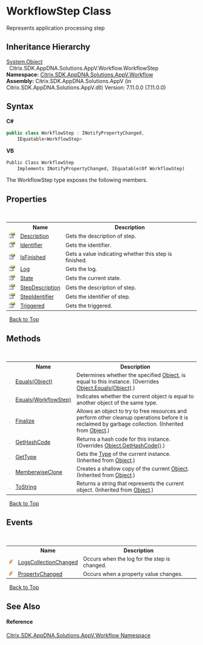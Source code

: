# WorkflowStep Class
 

Represents application processing step


## Inheritance Hierarchy
<a href="http://msdn2.microsoft.com/en-us/library/e5kfa45b" target="_blank">System.Object</a><br />&nbsp;&nbsp;Citrix.SDK.AppDNA.Solutions.AppV.Workflow.WorkflowStep<br />
**Namespace:**&nbsp;[Citrix.SDK.AppDNA.Solutions.AppV.Workflow](1e038e44-3abf-af35-22ef-5107a48f9af4.md)<br />**Assembly:**&nbsp;Citrix.SDK.AppDNA.Solutions.AppV (in Citrix.SDK.AppDNA.Solutions.AppV.dll) Version: 7.11.0.0 (7.11.0.0)

## Syntax

**C#**
```csharp
public class WorkflowStep : INotifyPropertyChanged, 
	IEquatable<WorkflowStep>
```

**VB**
```vbnet
Public Class WorkflowStep
	Implements INotifyPropertyChanged, IEquatable(Of WorkflowStep)
```

The WorkflowStep type exposes the following members.


## Properties
&nbsp;<table><tr><th></th><th>Name</th><th>Description</th></tr><tr><td>![Public property](media/pubproperty.gif "Public property")</td><td><a href="2f00a5c9-7fd8-a644-988f-03f3aad503d3">Description</a></td><td>
Gets the description of step.</td></tr><tr><td>![Public property](media/pubproperty.gif "Public property")</td><td><a href="81383f9e-ca49-d953-815d-64c95609534a">Identifier</a></td><td>
Gets the identifier.</td></tr><tr><td>![Public property](media/pubproperty.gif "Public property")</td><td><a href="68bdb836-0483-f4b8-d317-d6ed33b940ae">IsFinished</a></td><td>
Gets a value indicating whether this step is finished.</td></tr><tr><td>![Public property](media/pubproperty.gif "Public property")</td><td><a href="0ab118a1-71f3-92bd-d379-c0e25aecdfc4">Log</a></td><td>
Gets the log.</td></tr><tr><td>![Public property](media/pubproperty.gif "Public property")</td><td><a href="d4d530b7-1f59-e612-57f5-e8352c5a8ce8">State</a></td><td>
Gets the current state.</td></tr><tr><td>![Public property](media/pubproperty.gif "Public property")</td><td><a href="7a6beb2d-5a12-b59e-3000-59c46b07c848">StepDescription</a></td><td>
Gets the description of step.</td></tr><tr><td>![Public property](media/pubproperty.gif "Public property")</td><td><a href="39fecd15-b107-12ef-7998-de3847623138">StepIdentifier</a></td><td>
Gets the identifier of step.</td></tr><tr><td>![Public property](media/pubproperty.gif "Public property")</td><td><a href="eea03709-acbd-5ac1-04bd-6ea370ba89dd">Triggered</a></td><td>
Gets the triggered.</td></tr></table>&nbsp;
<a href="#workflowstep-class">Back to Top</a>

## Methods
&nbsp;<table><tr><th></th><th>Name</th><th>Description</th></tr><tr><td>![Public method](media/pubmethod.gif "Public method")</td><td><a href="551697c1-e934-8082-f227-dd714fa94dbd">Equals(Object)</a></td><td>
Determines whether the specified <a href="http://msdn2.microsoft.com/en-us/library/e5kfa45b" target="_blank">Object</a>, is equal to this instance.
 (Overrides <a href="http://msdn2.microsoft.com/en-us/library/bsc2ak47" target="_blank">Object.Equals(Object)</a>.)</td></tr><tr><td>![Public method](media/pubmethod.gif "Public method")</td><td><a href="117d7256-63e2-8550-8710-de8ac0bc7d12">Equals(WorkflowStep)</a></td><td>
Indicates whether the current object is equal to another object of the same type.</td></tr><tr><td>![Protected method](media/protmethod.gif "Protected method")</td><td><a href="http://msdn2.microsoft.com/en-us/library/4k87zsw7" target="_blank">Finalize</a></td><td>
Allows an object to try to free resources and perform other cleanup operations before it is reclaimed by garbage collection.
 (Inherited from <a href="http://msdn2.microsoft.com/en-us/library/e5kfa45b" target="_blank">Object</a>.)</td></tr><tr><td>![Public method](media/pubmethod.gif "Public method")</td><td><a href="cfa26e2c-4c26-86b4-7101-30fbcff56d7a">GetHashCode</a></td><td>
Returns a hash code for this instance.
 (Overrides <a href="http://msdn2.microsoft.com/en-us/library/zdee4b3y" target="_blank">Object.GetHashCode()</a>.)</td></tr><tr><td>![Public method](media/pubmethod.gif "Public method")</td><td><a href="http://msdn2.microsoft.com/en-us/library/dfwy45w9" target="_blank">GetType</a></td><td>
Gets the <a href="http://msdn2.microsoft.com/en-us/library/42892f65" target="_blank">Type</a> of the current instance.
 (Inherited from <a href="http://msdn2.microsoft.com/en-us/library/e5kfa45b" target="_blank">Object</a>.)</td></tr><tr><td>![Protected method](media/protmethod.gif "Protected method")</td><td><a href="http://msdn2.microsoft.com/en-us/library/57ctke0a" target="_blank">MemberwiseClone</a></td><td>
Creates a shallow copy of the current <a href="http://msdn2.microsoft.com/en-us/library/e5kfa45b" target="_blank">Object</a>.
 (Inherited from <a href="http://msdn2.microsoft.com/en-us/library/e5kfa45b" target="_blank">Object</a>.)</td></tr><tr><td>![Public method](media/pubmethod.gif "Public method")</td><td><a href="http://msdn2.microsoft.com/en-us/library/7bxwbwt2" target="_blank">ToString</a></td><td>
Returns a string that represents the current object.
 (Inherited from <a href="http://msdn2.microsoft.com/en-us/library/e5kfa45b" target="_blank">Object</a>.)</td></tr></table>&nbsp;
<a href="#workflowstep-class">Back to Top</a>

## Events
&nbsp;<table><tr><th></th><th>Name</th><th>Description</th></tr><tr><td>![Public event](media/pubevent.gif "Public event")</td><td><a href="3846a8fb-7a9c-0fd5-27c8-38f8607a083e">LogsCollectionChanged</a></td><td>
Occurs when the log for the step is changed.</td></tr><tr><td>![Public event](media/pubevent.gif "Public event")</td><td><a href="d12b8178-039c-4634-4335-54bcb33b62f9">PropertyChanged</a></td><td>
Occurs when a property value changes.</td></tr></table>&nbsp;
<a href="#workflowstep-class">Back to Top</a>

## See Also


#### Reference
<a href="1e038e44-3abf-af35-22ef-5107a48f9af4">Citrix.SDK.AppDNA.Solutions.AppV.Workflow Namespace</a><br />